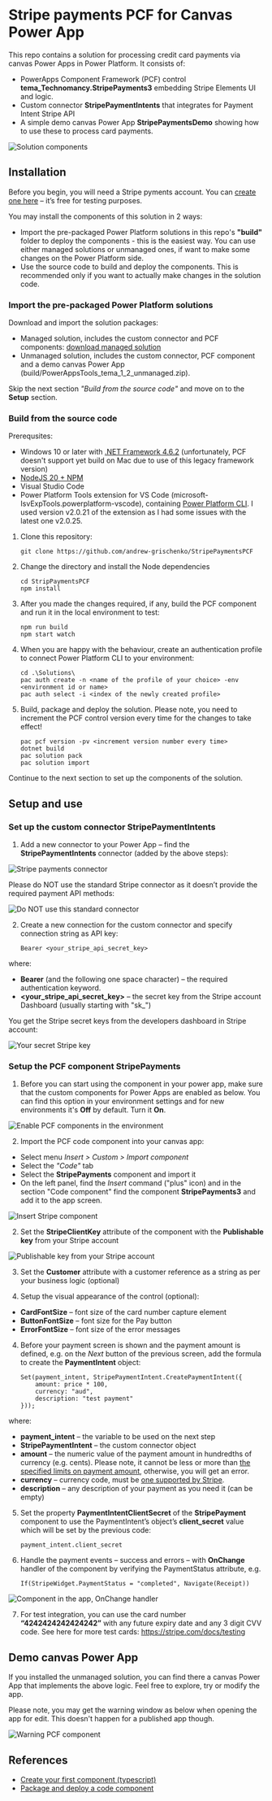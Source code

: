 # Stripe payments PCF for Canvas Power App

This repo contains a solution for processing credit card payments via canvas Power Apps in Power Platform. It consists of:
* PowerApps Component Framework (PCF) control **tema_Technomancy.StripePayments3** embedding Stripe Elements UI and logic. 
* Custom connector **StripePaymentIntents** that integrates for Payment Intent Stripe API
* A simple demo canvas Power App **StripePaymentsDemo** showing how to use these to process card payments.

![Solution components](./media/StripePCF.png)

## Installation

Before you begin, you will need a Stripe pyments account. You can [create one here](https://dashboard.stripe.com/register) – it’s free for testing purposes.

You may install the components of this solution in 2 ways:
* Import the pre-packaged Power Platform solutions in this repo's **"build"** folder to deploy the components - this is the easiest way. You can use either managed solutions or unmanaged ones, if want to make some changes on the Power Platform side.  
* Use the source code to build and deploy the components. This is recommended only if you want to actually make changes in the solution code. 

### Import the pre-packaged Power Platform solutions

Download and import the solution packages:
* Managed solution, includes the custom connector and PCF components: [download managed solution](build/PowerAppsTools_tema_1_2_managed.zip)
* Unmanaged solution, includes the custom connector, PCF component and a demo canvas Power App (build/PowerAppsTools_tema_1_2_unmanaged.zip). 

Skip the next section *"Build from the source code"* and move on to the **Setup** section. 

### Build from the source code

Prerequsites: 
* Windows 10 or later with [.NET Framework 4.6.2](https://dotnet.microsoft.com/en-us/download/dotnet-framework/net462) (unfortunately, PCF doesn't support yet build on Mac due to use of this legacy framework version)
* [NodeJS 20 + NPM](https://nodejs.org/en/download)
* Visual Studio Code
* Power Platform Tools extension for VS Code (microsoft-IsvExpTools.powerplatform-vscode), containing [Power Platform CLI](https://learn.microsoft.com/en-us/power-platform/developer/cli/introduction). I used version v2.0.21 of the extension as I had some issues with the latest one v2.0.25.

1. Clone this repository:

       git clone https://github.com/andrew-grischenko/StripePaymentsPCF

2. Change the directory and install the Node dependencies 

       cd StripPaymentsPCF
       npm install

3. After you made the changes required, if any, build the PCF component and run it in the local environment to test:

       npm run build
       npm start watch

4. When you are happy with the behaviour, create an authentication profile to connect Power Platform CLI to your environment:

       cd .\Solutions\
       pac auth create -n <name of the profile of your choice> -env <environment id or name>
       pac auth select -i <index of the newly created profile>

5. Build, package and deploy the solution. Please note, you need to increment the PCF control version every time for the changes to take effect!

       pac pcf version -pv <increment version number every time>
       dotnet build
       pac solution pack
       pac solution import

Continue to the next section to set up the components of the solution.
 
## Setup and use

### Set up the custom connector StripePaymentIntents ###

1. Add a new connector to your Power App – find the **StripePaymentIntents** connector (added by the above steps):

![Stripe payments connector](media/stripe-payment-intent-custom.png)

Please do NOT use the standard Stripe connector as it doesn’t provide the required payment API methods:

![Do NOT use this standard connector](media/stripe-original.png)

2. Create a new connection for the custom connector and specify connection string as API key:

       Bearer <your_stripe_api_secret_key>

where:
* **Bearer** (and the following one space character) – the required authentication keyword.
* **<your_stripe_api_secret_key>** – the secret key from the Stripe account Dashboard (usually starting with "sk_")

You get the Stripe secret keys from the developers dashboard in Stripe account:

![Your secret Stripe key](media/stripe-keys.png)

### Setup the PCF component StripePayments ###

1. Before you can start using the component in your power app, make sure that the custom components for Power Apps are enabled as below. You can find this option in your environment settings and for new environments it's **Off** by default. Turn it **On**.  

![Enable PCF components in the environment](/media/pcf-enabled.PNG)

2. Import the PCF code component into your canvas app:

* Select menu *Insert > Custom > Import component*
* Select the *"Code"* tab
* Select the **StripePayments** component and import it
* On the left panel, find the *Insert* command ("plus" icon) and in the section "Code component" find the component **StripePayments3** and add it to the app screen.

![Insert Stripe component](media/pcf-insert-component.PNG)

2. Set the **StripeClientKey** attribute of the component with the **Publishable key** from your Stripe account

![Publishable key from your Stripe account](/media/stripe-publishable-key.png)

3. Set the **Customer** attribute with a customer reference as a string as per your business logic (optional)

4. Setup the visual appearance of the control (optional):

* **CardFontSize** – font size of the card number capture element
* **ButtonFontSize** – font size for the Pay button
* **ErrorFontSize** – font size of the error messages

4. Before your payment screen is shown and the payment amount is defined, e.g. on the *Next* button of the previous screen, add the formula to create the **PaymentIntent** object:

       Set(payment_intent, StripePaymentIntent.CreatePaymentIntent({ 
           amount: price * 100, 
           currency: "aud", 
           description: "test payment"
       }));
   
where:
* **payment_intent** – the variable to be used on the next step
* **StripePaymentIntent** – the custom connector object
* **amount** – the numeric value of the payment amount in hundredths of currency (e.g. cents). Please note, it cannot be less or more than [the specified limits on payment amount](https://stripe.com/docs/currencies#minimum-and-maximum-charge-amounts), otherwise, you will get an error.
* **currency** – currency code, must be [one supported by Stripe](https://stripe.com/docs/currencies).
* **description** – any description of your payment as you need it (can be empty)

5. Set the property **PaymentIntentClientSecret** of the **StripePayment** component to use the PaymentIntent’s object’s **client_secret** value which will be set by the previous code:

       payment_intent.client_secret

6. Handle the payment events – success and errors – with **OnChange** handler of the component by verifying the PaymentStatus attribute, e.g.

       If(StripeWidget.PaymentStatus = "completed", Navigate(Receipt)) 
       
![Component in the app, OnChange handler](/media/component-app.png)

7. For test integration, you can use the card number **“4242424242424242”** with any future expiry date and any 3 digit CVV code. See here for more test cards: https://stripe.com/docs/testing

## Demo canvas Power App ##

If you installed the unmanaged solution, you can find there a canvas Power App that implements the above logic. Feel free to explore, try or modify the app. 

Please note, you may get the warning window as below when opening the app for edit. This doesn't happen for a published app though.

![Warning PCF component](media/pcf-warning.PNG)


## References
* [Create your first component (typescript)](https://docs.microsoft.com/en-us/powerapps/developer/component-framework/implementing-controls-using-typescript) 
* [Package and deploy a code component](https://docs.microsoft.com/en-us/powerapps/developer/component-framework/import-custom-controls)